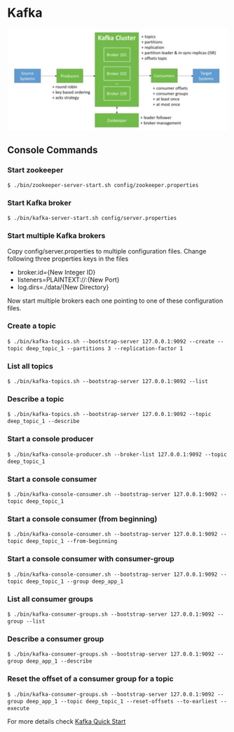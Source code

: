 # Kafka 

![enter image description here](https://github.com/kuldeepsingh82/Kafka/blob/master/images/kafka.jpg)


## Console Commands

### Start zookeeper
	
	$ ./bin/zookeeper-server-start.sh config/zookeeper.properties

### Start Kafka broker

	$ ./bin/kafka-server-start.sh config/server.properties

### Start multiple Kafka brokers

Copy config/server.properties to multiple configuration files. Change following three properties keys in the files
* broker.id={New Integer ID}
* listeners=PLAINTEXT://:{New Port}
* log.dirs=./data/{New Directory}

Now start multiple brokers each one pointing to one of these configuration files.

### Create a topic

	$ ./bin/kafka-topics.sh --bootstrap-server 127.0.0.1:9092 --create --topic deep_topic_1 --partitions 3 --replication-factor 1

### List all topics

	$ ./bin/kafka-topics.sh --bootstrap-server 127.0.0.1:9092 --list

### Describe a topic

	$ ./bin/kafka-topics.sh --bootstrap-server 127.0.0.1:9092 --topic deep_topic_1 --describe

### Start a console producer

	$ ./bin/kafka-console-producer.sh --broker-list 127.0.0.1:9092 --topic deep_topic_1

### Start a console consumer

	$ ./bin/kafka-console-consumer.sh --bootstrap-server 127.0.0.1:9092 --topic deep_topic_1

### Start a console consumer (from beginning)

	$ ./bin/kafka-console-consumer.sh --bootstrap-server 127.0.0.1:9092 --topic deep_topic_1 --from-beginning

### Start a console consumer with consumer-group

	$ ./bin/kafka-console-consumer.sh --bootstrap-server 127.0.0.1:9092 --topic deep_topic_1 --group deep_app_1

### List all consumer groups

	$ ./bin/kafka-consumer-groups.sh --bootstrap-server 127.0.0.1:9092 --group --list

### Describe a consumer group

	$ ./bin/kafka-consumer-groups.sh --bootstrap-server 127.0.0.1:9092 --group deep_app_1 --describe

### Reset the offset of a consumer group for a topic

	$ ./bin/kafka-consumer-groups.sh --bootstrap-server 127.0.0.1:9092 --group deep_app_1 --topic deep_topic_1 --reset-offsets --to-earliest --execute

For more details check [Kafka Quick Start](https://kafka.apache.org/quickstart)
